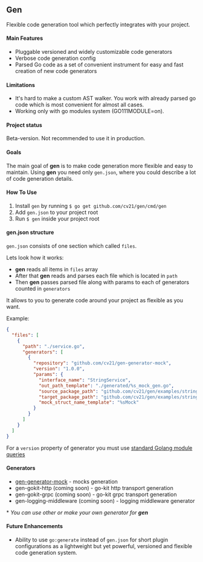 Gen
--
Flexible code generation tool which perfectly integrates with your project.

#### Main Features
- Pluggable versioned and widely customizable code generators
- Verbose code generation config
- Parsed Go code as a set of convenient instrument for easy and fast creation of new code generators

#### Limitations
- It's hard to make a custom AST walker. You work with already parsed go code which is most convenient for almost all cases.
- Working only with go modules system (GO111MODULE=on).

#### Project status
Beta-version. Not recommended to use it in production.

#### Goals
The main goal of __gen__ is to make code generation more flexible and easy to maintain. 
Using __gen__ you need only `gen.json`, where you could describe a lot of code generation details.

#### How To Use

1. Install `gen` by running `$ go get github.com/cv21/gen/cmd/gen`
2. Add `gen.json` to your project root
3. Run `$ gen` inside your project root

#### gen.json structure

`gen.json` consists of one section which called `files`.

Lets look how it works: 
- __gen__ reads all items in `files` array
- After that __gen__ reads and parses each file which is located in `path`
- Then __gen__ passes parsed file along with params to each of generators counted in `generators`

It allows to you to generate code around your project as flexible as you want. 

Example:

```json
{
  "files": [
    {
      "path": "./service.go",
      "generators": [
        {
          "repository": "github.com/cv21/gen-generator-mock",
          "version": "1.0.0",
          "params": {
            "interface_name": "StringService",
            "out_path_template": "./generated/%s_mock_gen.go",
            "source_package_path": "github.com/cv21/gen/examples/stringsvc",
            "target_package_path": "github.com/cv21/gen/examples/stringsvc/generated",
            "mock_struct_name_template": "%sMock"
          }
        }
      ]
    }
  ]
}

```

For a `version` property of generator you must use [standard Golang module queries](https://tip.golang.org/cmd/go/#hdr-Module_queries)

#### Generators

- [gen-generator-mock](https://github.com/cv21/gen-generator-mock) - mocks generation
- gen-gokit-http (coming soon) - go-kit http transport generation
- gen-gokit-grpc (coming soon) - go-kit grpc transport generation
- gen-logging-middleware (coming soon) - logging middleware generator

\* *You can use other or make your own generator for __gen__*

#### Future Enhancements

- Ability to use `go:generate` instead of `gen.json` for short plugin configurations as a lightweight but yet powerful, versioned and flexible code generation system.
